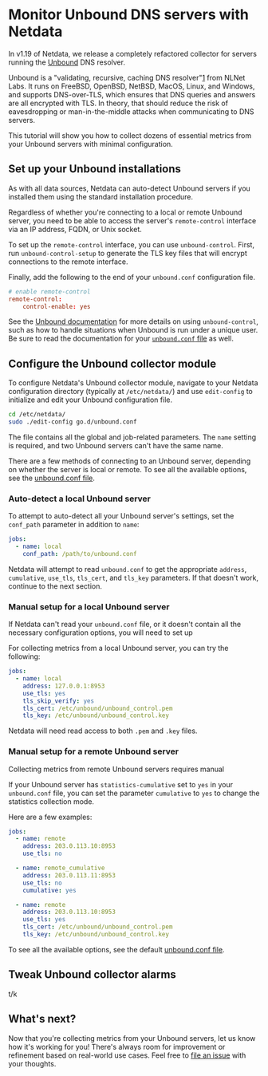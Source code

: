 # Monitor Unbound DNS servers with Netdata

In v1.19 of Netdata, we release a completely refactored collector for servers running the
[Unbound](https://nlnetlabs.nl/projects/unbound/about/) DNS resolver.

Unbound is a "validating, recursive, caching DNS resolver"[1][] from NLNet Labs. It runs on FreeBSD, OpenBSD, NetBSD,
MacOS, Linux, and Windows, and supports DNS-over-TLS, which ensures that DNS queries and answers are all encrypted with
TLS. In theory, that should reduce the risk of eavesdropping or man-in-the-middle attacks when communicating to DNS
servers.

This tutorial will show you how to collect dozens of essential metrics from your Unbound servers with minimal
configuration.

## Set up your Unbound installations

As with all data sources, Netdata can auto-detect Unbound servers if you installed them using the standard installation
procedure.

Regardless of whether you're connecting to a local or remote Unbound server, you need to be able to access the server's
`remote-control` interface via an IP address, FQDN, or Unix socket.

To set up the `remote-control` interface, you can use `unbound-control`. First, run `unbound-control-setup` to generate
the TLS key files that will encrypt connections to the remote interface.

Finally, add the following to the end of your `unbound.conf` configuration file.

```conf
# enable remote-control
remote-control:
    control-enable: yes
```

See the [Unbound documentation](https://nlnetlabs.nl/documentation/unbound/howto-setup/#setup-remote-control) for more
details on using `unbound-control`, such as how to handle situations when Unbound is run under a unique user. Be sure to
read the documentation for your [`unbound.conf` file](https://nlnetlabs.nl/documentation/unbound/unbound.conf/) as well.

## Configure the Unbound collector module

To configure Netdata's Unbound collector module, navigate to your Netdata configuration directory (typically at
`/etc/netdata/`) and use `edit-config` to initialize and edit your Unbound configuration file.

```bash
cd /etc/netdata/
sudo ./edit-config go.d/unbound.conf
```

The file contains all the global and job-related parameters. The `name` setting is required, and two Unbound servers
can't have the same name.

There are a few methods of connecting to an Unbound server, depending on whether the server is local or remote. To see
all the available options, see the [unbound.conf
file](https://github.com/netdata/go.d.plugin/blob/master/config/go.d/unbound.conf).

### Auto-detect a local Unbound server

To attempt to auto-detect all your Unbound server's settings, set the `conf_path` parameter in addition to `name`:

```yaml
jobs:
  - name: local
    conf_path: /path/to/unbound.conf
```

Netdata will attempt to read `unbound.conf` to get the appropriate `address`, `cumulative`, `use_tls`, `tls_cert`, and
`tls_key` parameters. If that doesn't work, continue to the next section.

### Manual setup for a local Unbound server

If Netdata can't read your `unbound.conf` file, or it doesn't contain all the necessary configuration options, you will
need to set up 

For collecting metrics from a local Unbound server, you can try the following:

```yaml
jobs:
  - name: local
    address: 127.0.0.1:8953
    use_tls: yes
    tls_skip_verify: yes
    tls_cert: /etc/unbound/unbound_control.pem
    tls_key: /etc/unbound/unbound_control.key
```

Netdata will need read access to both `.pem` and `.key` files.

### Manual setup for a remote Unbound server

Collecting metrics from remote Unbound servers requires manual 

If your Unbound server has `statistics-cumulative` set to `yes` in your `unbound.conf` file, you can set the parameter
`cumulative` to `yes` to change the statistics collection mode.

Here are a few examples:

```yaml
jobs:
  - name: remote
    address: 203.0.113.10:8953
    use_tls: no

  - name: remote_cumulative
    address: 203.0.113.11:8953
    use_tls: no
    cumulative: yes

  - name: remote
    address: 203.0.113.10:8953
    use_tls: yes
    tls_cert: /etc/unbound/unbound_control.pem
    tls_key: /etc/unbound/unbound_control.key
```

To see all the available options, see the default [unbound.conf
file](https://github.com/netdata/go.d.plugin/blob/master/config/go.d/unbound.conf).

## Tweak Unbound collector alarms

t/k

## What's next?

Now that you're collecting metrics from your Unbound servers, let us know how it's working for you! There's always room
for improvement or refinement based on real-world use cases. Feel free to [file an
issue](https://github.com/netdata/netdata/issues/new?labels=bug%2C+needs+triage&template=bug_report.md) with your
thoughts.

[1]: https://nlnetlabs.nl/projects/unbound/about/
